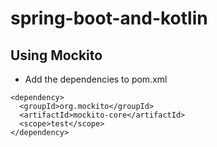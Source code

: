 # spring-boot-and-kotlin

## Using Mockito
+ Add the dependencies to pom.xml
```
<dependency>
  <groupId>org.mockito</groupId>
  <artifactId>mockito-core</artifactId>
  <scope>test</scope>
</dependency>
```

